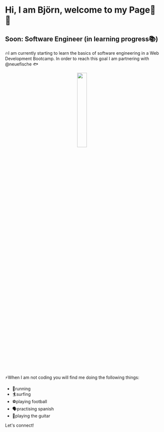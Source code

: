 # Hi, I am Björn, welcome to my Page👋🏃
## Soon: Software Engineer (in learning progress📚)

:fire:I am currently starting to learn the basics of software engineering in a Web Development Bootcamp. In order to reach this goal I am partnering with @neuefische 🐟

<div align="center">
<img src="https://github.com/Bjoern-Jentschke/Bjoern-Jentschke/assets/155737121/1712c616-3a87-433b-bc1b-1a6a2cee3d03" height="auto" width="25%">
</div>

⚡When I am not coding you will find me doing the following things:

  - 🏃running
  - 🏄surfing
  - ⚽playing football
  - 🗣️practising spanish
  - 🎸playing the guitar

Let's connect!
